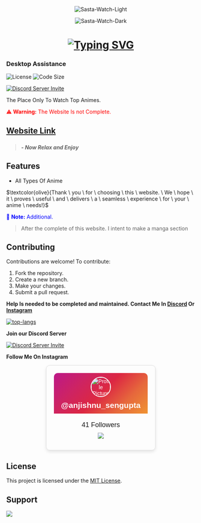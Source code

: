 <div  align="center">

![Sasta-Watch-Light](https://user-images.githubusercontent.com/3369400/139447912-e0f43f33-6d9f-45f8-be46-2df5bbc91289.png#gh-dark-mode-only)

![Sasta-Watch-Dark](https://user-images.githubusercontent.com/3369400/139448065-39a229ba-4b06-434b-bc67-616e2ed80c8f.png#gh-light-mode-only)

# [![Typing SVG](https://readme-typing-svg.herokuapp.com?font=Permanent+Marker&size=40&pause=1000&color=2986cc&center=true&vCenter=true&width=435&lines=Sasta+Watch)](https://git.io/typing-svg)

  </div>

### Desktop Assistance

![License](https://img.shields.io/github/license/OnePunchMan2718/Sasta-Watch?color=598e3c&style=for-the-badge)
![Code Size](https://img.shields.io/github/languages/code-size/OnePunchMan2718/Jarvis?color=598e3c&style=for-the-badge)
  
[![Discord Server Invite](https://discord.com/api/guilds/876398373962412102/widget.png?style=banner2)](https://discord.gg/9qKScMjdPF)

</div>

The Place Only To Watch Top Animes.

<span style="color:red">⚠️ **Warning:** The Website Is not Complete.</span>

## [Website Link](https://onepunchman2718.github.io/Parallax-Website/)

###

> **_- Now Relax and Enjoy_**

## Features

- All Types Of Anime

$\textcolor{olive}{Thank \ you \ for \ choosing \ this \ website. \ We \ hope \ it \ proves \ useful \ and \ delivers \ a \ seamless \ experience \ for \ your \ anime \ needs!}$

<span style="color:blue">📝 **Note:** Additional.</span>

> After the complete of this website. I intent to make a manga section

## Contributing

Contributions are welcome! To contribute:

1. Fork the repository.
2. Create a new branch.
3. Make your changes.
4. Submit a pull request.

**Help Is needed to be completed and maintained. Contact Me In [Discord](https://discord.com/users/767783141838159882) Or [Instagram](https://www.instagram.com/anjishnu_sengupta/)**

<a href='https://discord.com/users/767783141838159882'>
  <img src="https://discord.c99.nl/widget/theme-3/767783141838159882.png" alt="top-langs">
</a>

**Join our Discord Server**

[![Discord Server Invite](https://discord.com/api/guilds/876398373962412102/widget.png?style=banner2)](https://discord.gg/9qKScMjdPF)

**Follow Me On Instagram**
<div  align="center">
<div style="border: 1px solid #ddd; border-radius: 10px; padding: 20px; width: 250px; font-family: Arial, sans-serif; box-shadow: 0 4px 8px rgba(0, 0, 0, 0.1); text-align: center; margin: 0 auto;">
    <div height="180em" style="background-color: #f09433; background-image: linear-gradient(315deg, #f09433 0%, #e6683c 25%, #dc2743 50%, #cc2366 75%, #bc1888 100%); color: white; padding: 10px; border-radius: 10px 10px 0 0;">
        <img src="https://i.postimg.cc/8C5D1jWw/Png-Item-5330857.png" alt="Profile Picture" style="border-radius: 50%; border: 2px solid white; width: 50px; height: 50px;">
        <h2 style="margin: 10px 0 0 0;">@anjishnu_sengupta</h2>
    </div>
    <div style="padding: 10px;">
        <p style="margin: 10px 0; font-size: 18px;">41 Followers</p>
        <a href="https://www.instagram.com/anjishnu_sengupta"><img src="https://img.buymeacoffee.com/button-api/?text=Follow&slug=anjishnu_sengupta&emoji=🔔&button_colour=963f39&font_colour=000000&font_family=Arial&outline_colour=0a0100" /></a>
    </div>
</div>
</div>

## License

This project is licensed under the [MIT License](LICENSE).

## Support

<a href="https://www.buymeacoffee.com/OnePunchMan_2718"><img src="https://img.buymeacoffee.com/button-api/?text=Buy me a pizza&emoji=🍕&slug=OnePunchMan_2718&button_colour=FFDD00&font_colour=000000&font_family=Cookie&outline_colour=000000&coffee_colour=ffffff" /></a>
